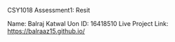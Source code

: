 CSY1018 Assessment1: Resit

Name: Balraj Katwal
Uon ID: 16418510
Live Project Link: https://balraaz15.github.io/
